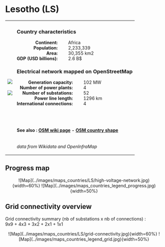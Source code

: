 # Lesotho (LS)

<table width="90%">
<tr>
<td>
<img src="http://commons.wikimedia.org/wiki/Special:FilePath/Flag%20of%20Lesotho.svg" width="250">
<br><br>
<img src="http://commons.wikimedia.org/wiki/Special:FilePath/Lesotho%20%28orthographic%20projection%20with%20inset%29.svg" width="250"></td>
<td>
<h3>Country characteristics</h3>
<div style="display: inline-block;text-align:right;margin-right:30px;font-weight: bold;">
Continent:<br>Population:<br>Area:<br>GDP (USD billions):
</div>
<div style="display: inline-block;">
Africa<br>2,233,339<br>30,355 km2<br>2.6 B$
</div>
<h3>Electrical network mapped on OpenStreetMap</h3>
<div style="display: inline-block;text-align:right;margin-right:30px;font-weight: bold;">Generation capacity:<br>
Number of power plants:<br>
Number of substations:<br>
Power line length:<br>
International connections:<br>
</div>
<div style="display: inline-block;">102 MW<br>
4<br>
52<br>
1296 km<br>
4<br>
</div>

<br><br><h4>See also :
<a href="https://wiki.openstreetmap.org/wiki/Power_networks/Lesotho" target="_blank">OSM wiki page</a> -
<a href="https://openstreetmap.org/relation/2093234" target="_blank">OSM country shape</a>
</h4>

<br><i>data from Wikidata and OpenInfraMap</i>
</td>
</tr>
</table>


## Progress map

<center>
![Map](../images/maps_countries/LS/high-voltage-network.jpg){width=60%}
![Map](../images/maps_countries_legend_progress.jpg){width=50%}
</center>



## Grid connectivity overview

Grid connectivity summary (nb of substations x nb of connections) :<br>9x9 + 4x3 + 3x2 + 2x1 + 1x1

<center>
![Map](../images/maps_countries/LS/grid-connectivity.jpg){width=60%}
![Map](../images/maps_countries_legend_grid.jpg){width=50%}
</center>

